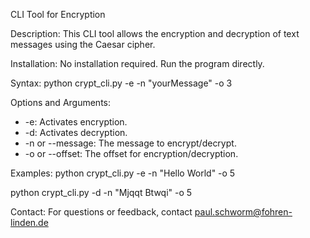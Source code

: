 CLI Tool for Encryption

Description:
This CLI tool allows the encryption and decryption of text messages using the Caesar cipher.

Installation:
No installation required. Run the program directly.

Syntax:
python crypt_cli.py -e -n "yourMessage" -o 3

Options and Arguments:
- -e: Activates encryption.
- -d: Activates decryption.
- -n or --message: The message to encrypt/decrypt.
- -o or --offset: The offset for encryption/decryption.

Examples:
python crypt_cli.py -e -n "Hello World" -o 5

python crypt_cli.py -d -n "Mjqqt Btwqi" -o 5

Contact:
For questions or feedback, contact paul.schworm@fohren-linden.de
